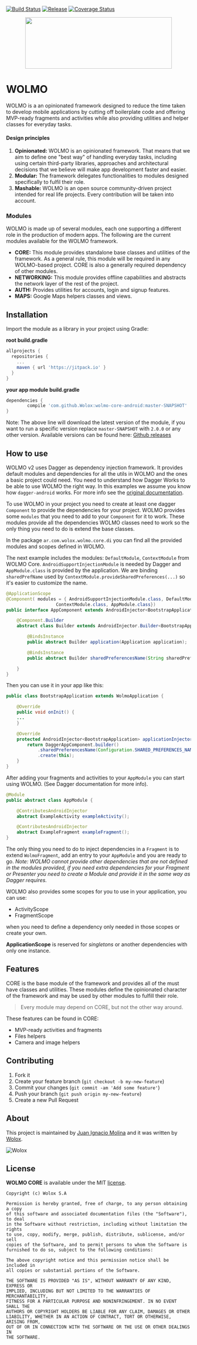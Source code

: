 [![Build Status](https://app.bitrise.io/app/effc7a938ebd8bc5/status.svg?token=5aAalVW4BGoIUIy-xgHv3A&branch=master)](https://app.bitrise.io/app/effc7a938ebd8bc5)
[![Release](https://jitpack.io/v/Wolox/wolmo-core-android.svg)](https://jitpack.io/#Wolox/wolmo-core-android)
[![Coverage Status](https://coveralls.io/repos/github/Wolox/wolmo-core-android/badge.svg?branch=master)](https://coveralls.io/github/Wolox/wolmo-core-android?branch=master)

<p align="center">
  <img height="140px" width="400px" src="https://cloud.githubusercontent.com/assets/4109119/25450281/cac5979e-2a94-11e7-9176-8e323df5dab8.png"/>
</p>

# WOLMO

WOLMO is a an opinionated framework designed to reduce the time taken to develop mobile applications by cutting off boilerplate code and offering MVP-ready fragments and activities while also providing utilities and helper classes for everyday tasks.

#### Design principles
1. **Opinionated:** WOLMO is an opinionated framework. That means that we aim to define one "best way" of handling everyday tasks, including using certain third-party libraries, approaches and architectural decisions that we believe will make app development faster and easier.
2. **Modular:** The framework delegates functionalities to modules designed specifically to fulfil their role.
3. **Mashable:** WOLMO is an open source community-driven project intended for real life projects. Every contribution will be taken into account.

### Modules

WOLMO is made up of several modules, each one supporting a different role in the production of modern apps. The following are the current modules available for the WOLMO framework.

* **CORE:** This module provides standalone base classes and utilities of the framework. As a general rule, this module will be required in any WOLMO-based project. CORE is also a generally required dependency of other modules.
* **NETWORKING:** This module provides offline capabilities and abstracts the network layer of the rest of the project.
* **AUTH:** Provides utilities for accounts, login and signup features.
* **MAPS:** Google Maps helpers classes and views.

## Installation

Import the module as a library in your project using Gradle:

**root build.gradle**
```groovy
allprojects {
  repositories {
    ...
    maven { url 'https://jitpack.io' }
  }
}
```
**your app module build.gradle**
```groovy
dependencies {
        compile 'com.github.Wolox:wolmo-core-android:master-SNAPSHOT'
}
```
Note: The above line will download the latest version of the module, if you want to run a specific version replace `master-SNAPSHOT` with `2.0.0` or any other version. Available versions can be found here: [Github releases](https://github.com/Wolox/wolmo-core-android/releases)

## How to use

WOLMO v2 uses Dagger as dependency injection framework. It provides default modules and dependencies for all the utils in WOLMO and the ones a basic project could need.
You need to understand how Dagger Works to be able to use WOLMO the right way. In this examples we assume you know how `dagger-android` works. For more info see the [original documentation](https://google.github.io/dagger/android.html).

To use WOLMO in your project you need to create at least one dagger `Component` to provide the dependencies for your project.
WOLMO provides some `modules` that you need to add to your `Component` for it to work. These modules provide all the dependencies WOLMO classes need to work so the only thing you need to do is extend the base classes.

In the package `ar.com.wolox.wolmo.core.di` you can find all the provided modules and scopes defined in WOLMO.

The next example includes the modules: `DefaultModule`, `ContextModule` from WOLMO Core. `AndroidSupportInjectionModule` is needed by Dagger and `AppModule.class` is provided by the application.
We are binding `sharedPrefName` used by `ContextModule.provideSharedPreferences(...)` so it's easier to customize the name.

```java
@ApplicationScope
@Component( modules = { AndroidSupportInjectionModule.class, DefaultModule.class,
                   ContextModule.class, AppModule.class})
public interface AppComponent extends AndroidInjector<BootstrapApplication> {

    @Component.Builder
    abstract class Builder extends AndroidInjector.Builder<BootstrapApplication> {

        @BindsInstance
        public abstract Builder application(Application application);

        @BindsInstance
        public abstract Builder sharedPreferencesName(String sharedPrefName);

    }
}
```

Then you can use it in your app like this:

```java
public class BootstrapApplication extends WolmoApplication {

    @Override
    public void onInit() {
	...
    }

    @Override
    protected AndroidInjector<BootstrapApplication> applicationInjector() {
        return DaggerAppComponent.builder()
            .sharedPreferencesName(Configuration.SHARED_PREFERENCES_NAME).application(this)
            .create(this);
    }
}
```

After adding your fragments and activities to your `AppModule` you can start using WOLMO. (See Dagger documentation for more info).

```java
@Module
public abstract class AppModule {

    @ContributesAndroidInjector
    abstract ExampleActivity exampleActivity();

    @ContributesAndroidInjector
    abstract ExampleFragment exampleFragment();
}
```

The only thing you need to do to inject dependencies in a `Fragment` is to extend `WolmoFragment`, add an entry to your `AppModule` and you are ready to go.
*Note: WOLMO cannot provide other dependencies that are not defined in the modules provided, if you need extra dependencies for your Fragment or Presenter you need to create a Module and provide it in the same way as Dagger requires.*

WOLMO also provides some scopes for you to use in your application, you can use:

* ActivityScope
* FragmentScope

when you need to define a dependency only needed in those scopes or create your own.

**ApplicationScope** is reserved for *singletons* or another dependencies with only one instance.

## Features

CORE is the base module of the framework and provides all of the must have classes and utilities. These modules define the opinionated character of the framework and may be used by other modules to fulfill their role.

> Every module may depend on CORE, but not the other way around.

These features can be found in CORE:

* MVP-ready activities and fragments
* Files helpers
* Camera and image helpers

## <a name="topic-contributing"></a> Contributing

1. Fork it
2. Create your feature branch (`git checkout -b my-new-feature`)
3. Commit your changes (`git commit -am 'Add some feature'`)
4. Push your branch (`git push origin my-new-feature`)
5. Create a new Pull Request

## <a name="topic-about"></a> About

This project is maintained by [Juan Ignacio Molina](https://github.com/juanignaciomolina)
and it was written by [Wolox](http://www.wolox.com.ar).

![Wolox](https://raw.githubusercontent.com/Wolox/press-kit/master/logos/logo_banner.png)

## <a name="topic-license"></a> License

**WOLMO CORE** is available under the MIT [license](https://raw.githubusercontent.com/Wolox/wolmo-core-android/master/LICENSE.md).

    Copyright (c) Wolox S.A

    Permission is hereby granted, free of charge, to any person obtaining a copy
    of this software and associated documentation files (the "Software"), to deal
    in the Software without restriction, including without limitation the rights
    to use, copy, modify, merge, publish, distribute, sublicense, and/or sell
    copies of the Software, and to permit persons to whom the Software is
    furnished to do so, subject to the following conditions:

    The above copyright notice and this permission notice shall be included in
    all copies or substantial portions of the Software.

    THE SOFTWARE IS PROVIDED "AS IS", WITHOUT WARRANTY OF ANY KIND, EXPRESS OR
    IMPLIED, INCLUDING BUT NOT LIMITED TO THE WARRANTIES OF MERCHANTABILITY,
    FITNESS FOR A PARTICULAR PURPOSE AND NONINFRINGEMENT. IN NO EVENT SHALL THE
    AUTHORS OR COPYRIGHT HOLDERS BE LIABLE FOR ANY CLAIM, DAMAGES OR OTHER
    LIABILITY, WHETHER IN AN ACTION OF CONTRACT, TORT OR OTHERWISE, ARISING FROM,
    OUT OF OR IN CONNECTION WITH THE SOFTWARE OR THE USE OR OTHER DEALINGS IN
    THE SOFTWARE.
